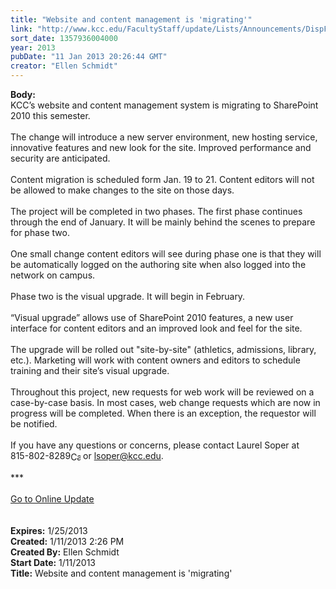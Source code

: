 ```yaml
---
title: "Website and content management is 'migrating'"
link: "http://www.kcc.edu/FacultyStaff/update/Lists/Announcements/DispForm.aspx?ID=954"
sort_date: 1357936004000
year: 2013
pubDate: "11 Jan 2013 20:26:44 GMT"
creator: "Ellen Schmidt"
---
```


<div><b>Body:</b> <div class="ExternalClass189FACCD74F14273B843C80D426A3CC6">
<div>KCC’s website and content management system is migrating to SharePoint 2010 this semester.</div>
<div> </div>
<div>The change will introduce a new server environment, new hosting service, innovative features and new look for the site. Improved performance and security are anticipated.</div>
<div> </div>
<div>Content migration is scheduled form Jan. 19 to 21. Content editors will not be allowed to make changes to the site on those days.</div>
<div> </div>
<div>The project will be completed in two phases. The first phase continues through the end of January. It will be mainly behind the scenes to prepare for phase two. </div>
<div> </div>
<div>One small change content editors will see during phase one is that they will be automatically logged on the authoring site when also logged into the network on campus.</div>
<div> </div>
<div>Phase two is the visual upgrade. It will begin in February. </div>
<div> </div>
<div>“Visual upgrade” allows use of SharePoint 2010 features, a new user interface for content editors and an improved look and feel for the site. </div>
<div> </div>
<div>The upgrade will be rolled out &quot;site-by-site&quot; (athletics, admissions, library, etc.). Marketing will work with content owners and editors to schedule training and their site’s visual upgrade. </div>
<div> </div>
<div>Throughout this project, new requests for web work will be reviewed on a case-by-case basis. In most cases, web change requests which are now in progress will be completed. When there is an exception, the requestor will be notified.</div>
<div><br />If you have any questions or concerns, please contact Laurel Soper at <span style="white-space:nowrap" class="baec5a81-e4d6-4674-97f3-e9220f0136c1">815-802-8289<a style="border-bottom:medium none;position:static !important;border-left:medium none;margin:0px;width:16px;bottom:0px;display:inline;white-space:nowrap;float:none;height:16px;vertical-align:middle;overflow:hidden;border-top:medium none;top:0px;cursor:hand;right:0px;border-right:medium none;left:0px" title="Call: 815-802-8289" href="#"><img style="border-bottom:medium none;position:static !important;border-left:medium none;margin:0px;width:16px;bottom:0px;display:inline;white-space:nowrap;float:none;height:16px;vertical-align:middle;overflow:hidden;border-top:medium none;top:0px;cursor:hand;right:0px;border-right:medium none;left:0px" title="Call: 815-802-8289" /></a></span> or <a href="mailto:lsoper@kcc.edu">lsoper@kcc.edu</a>. </div>
<div> </div>
<div>***</div>
<div> </div>
<div><a href="/FacultyStaff/update/Pages/dailyupdate.aspx">Go to Online Update</a></div>
<div> </div>
<div> </div></div></div>
<div><b>Expires:</b> 1/25/2013</div>
<div><b>Created:</b> 1/11/2013 2:26 PM</div>
<div><b>Created By:</b> Ellen Schmidt</div>
<div><b>Start Date:</b> 1/11/2013</div>
<div><b>Title:</b> Website and content management is &#39;migrating&#39;</div>
